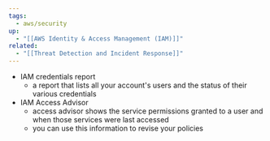 ```yaml
---
tags:
  - aws/security
up:
  - "[[AWS Identity & Access Management (IAM)]]"
related:
  - "[[Threat Detection and Incident Response]]"
---
```

- IAM credentials report
	- a report that lists all your account's users and the status of their various credentials
- IAM Access Advisor
	- access advisor shows the service permissions granted to a user and when those services were last accessed
	- you can use this information to revise your policies
